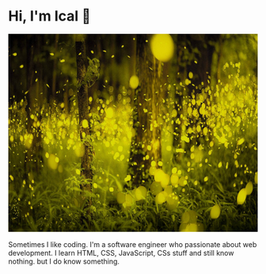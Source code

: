 # Hi, I'm Ical 👋 

<img src="https://github.com/icalbalino/icalbalino/blob/master/asset/hutan.jpg" alt="binary rain cloud" width="100%" height="400">

Sometimes I like coding. I'm a software engineer who passionate about web development. I learn HTML, CSS, JavaScript, CSs stuff and still know nothing. but I do know something.


<!--
**icalbalino/icalbalino** is a ✨ _special_ ✨ repository because its `README.md` (this file) appears on your GitHub profile.

Here are some ideas to get you started:

- 🔭 I’m currently working on ...
- 🌱 I’m currently learning ...
- 👯 I’m looking to collaborate on ...
- 🤔 I’m looking for help with ...
- 💬 Ask me about ...
- 📫 How to reach me: ...
- 😄 Pronouns: ...
- ⚡ Fun fact: ...
-->
